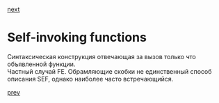 <a href="08.md">next</a>

<h1>Self-invoking functions</h1>

<div>
Синтаксическая конструкция отвечающая за вызов только что объявленной функции.<br/>
Частный случай FE.  Обрамляющие скобки не единственный способ описания SEF, однако наиболее часто встречающийся.
</div>

<a href="06.md">prev</a>
